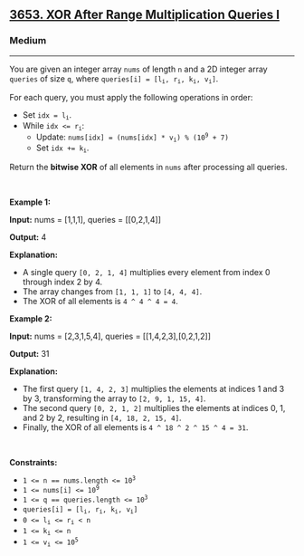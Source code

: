 <h2><a href="https://leetcode.com/problems/xor-after-range-multiplication-queries-i/">3653. XOR After Range Multiplication Queries I</a></h2><h3>Medium</h3><hr><p>You are given an integer array <code>nums</code> of length <code>n</code> and a 2D integer array <code>queries</code> of size <code>q</code>, where <code>queries[i] = [l<sub>i</sub>, r<sub>i</sub>, k<sub>i</sub>, v<sub>i</sub>]</code>.</p>

<p>For each query, you must apply the following operations in order:</p>

<ul>
	<li>Set <code>idx = l<sub>i</sub></code>.</li>
	<li>While <code>idx &lt;= r<sub>i</sub></code>:
	<ul>
		<li>Update: <code>nums[idx] = (nums[idx] * v<sub>i</sub>) % (10<sup>9</sup> + 7)</code></li>
		<li>Set <code>idx += k<sub>i</sub></code>.</li>
	</ul>
	</li>
</ul>

<p>Return the <strong>bitwise XOR</strong> of all elements in <code>nums</code> after processing all queries.</p>

<p>&nbsp;</p>
<p><strong class="example">Example 1:</strong></p>

<div class="example-block">
<p><strong>Input:</strong> <span class="example-io">nums = [1,1,1], queries = [[0,2,1,4]]</span></p>

<p><strong>Output:</strong> <span class="example-io">4</span></p>

<p><strong>Explanation:</strong></p>

<ul>
	<li data-end="106" data-start="18">A single query <code data-end="44" data-start="33">[0, 2, 1, 4]</code> multiplies every element from index 0 through index 2 by 4.</li>
	<li data-end="157" data-start="109">The array changes from <code data-end="141" data-start="132">[1, 1, 1]</code> to <code data-end="154" data-start="145">[4, 4, 4]</code>.</li>
	<li data-end="205" data-start="160">The XOR of all elements is <code data-end="202" data-start="187">4 ^ 4 ^ 4 = 4</code>.</li>
</ul>
</div>

<p><strong class="example">Example 2:</strong></p>

<div class="example-block">
<p><strong>Input:</strong> <span class="example-io">nums = [2,3,1,5,4], queries = [[1,4,2,3],[0,2,1,2]]</span></p>

<p><strong>Output:</strong> <span class="example-io">31</span></p>

<p><strong>Explanation:</strong></p>

<ul>
	<li data-end="350" data-start="230">The first query <code data-end="257" data-start="246">[1, 4, 2, 3]</code> multiplies the elements at indices 1 and 3 by 3, transforming the array to <code data-end="347" data-start="333">[2, 9, 1, 15, 4]</code>.</li>
	<li data-end="466" data-start="353">The second query <code data-end="381" data-start="370">[0, 2, 1, 2]</code> multiplies the elements at indices 0, 1, and 2 by 2, resulting in <code data-end="463" data-start="448">[4, 18, 2, 15, 4]</code>.</li>
	<li data-end="532" data-is-last-node="" data-start="469">Finally, the XOR of all elements is <code data-end="531" data-start="505">4 ^ 18 ^ 2 ^ 15 ^ 4 = 31</code>.​​​​​​​<strong>​​​​​​​</strong></li>
</ul>
</div>

<p>&nbsp;</p>
<p><strong>Constraints:</strong></p>

<ul>
	<li><code>1 &lt;= n == nums.length &lt;= 10<sup>3</sup></code></li>
	<li><code>1 &lt;= nums[i] &lt;= 10<sup>9</sup></code></li>
	<li><code>1 &lt;= q == queries.length &lt;= 10<sup>3</sup></code></li>
	<li><code>queries[i] = [l<sub>i</sub>, r<sub>i</sub>, k<sub>i</sub>, v<sub>i</sub>]</code></li>
	<li><code>0 &lt;= l<sub>i</sub> &lt;= r<sub>i</sub> &lt; n</code></li>
	<li><code>1 &lt;= k<sub>i</sub> &lt;= n</code></li>
	<li><code>1 &lt;= v<sub>i</sub> &lt;= 10<sup>5</sup></code></li>
</ul>

